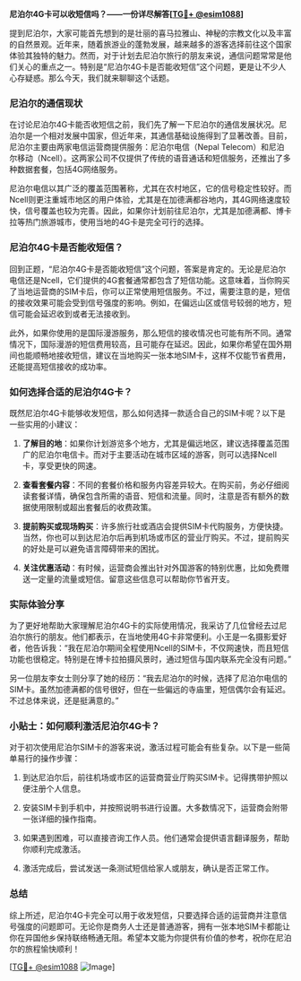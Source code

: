 **尼泊尔4G卡可以收短信吗？——一份详尽解答[[TG💪+ @esim1088](https://t.me/s/esim1088)]**

提到尼泊尔，大家可能首先想到的是壮丽的喜马拉雅山、神秘的宗教文化以及丰富的自然景观。近年来，随着旅游业的蓬勃发展，越来越多的游客选择前往这个国家体验其独特的魅力。然而，对于计划去尼泊尔旅行的朋友来说，通信问题常常是他们关心的重点之一。特别是“尼泊尔4G卡是否能收短信”这个问题，更是让不少人心存疑惑。那么今天，我们就来聊聊这个话题。

### 尼泊尔的通信现状

在讨论尼泊尔4G卡能否收短信之前，我们先了解一下尼泊尔的通信发展状况。尼泊尔是一个相对发展中国家，但近年来，其通信基础设施得到了显著改善。目前，尼泊尔主要由两家电信运营商提供服务：尼泊尔电信（Nepal Telecom）和尼泊尔移动（Ncell）。这两家公司不仅提供了传统的语音通话和短信服务，还推出了多种数据套餐，包括4G网络服务。

尼泊尔电信以其广泛的覆盖范围著称，尤其在农村地区，它的信号稳定性较好。而Ncell则更注重城市地区的用户体验，尤其是在加德满都谷地内，其4G网络速度较快，信号覆盖也较为完善。因此，如果你计划前往尼泊尔，尤其是加德满都、博卡拉等热门旅游城市，使用当地的4G卡是完全可行的选择。

### 尼泊尔4G卡是否能收短信？

回到正题，“尼泊尔4G卡是否能收短信”这个问题，答案是肯定的。无论是尼泊尔电信还是Ncell，它们提供的4G套餐通常都包含了短信功能。这意味着，当你购买了当地运营商的SIM卡后，你可以正常使用短信服务。不过，需要注意的是，短信的接收效果可能会受到信号强度的影响。例如，在偏远山区或信号较弱的地方，短信可能会延迟收到或者无法接收到。

此外，如果你使用的是国际漫游服务，那么短信的接收情况也可能有所不同。通常情况下，国际漫游的短信费用较高，且可能存在延迟。因此，如果你希望在国外期间也能顺畅地接收短信，建议在当地购买一张本地SIM卡，这样不仅能节省费用，还能提高短信接收的成功率。

### 如何选择合适的尼泊尔4G卡？

既然尼泊尔4G卡能够收发短信，那么如何选择一款适合自己的SIM卡呢？以下是一些实用的小建议：

1. **了解目的地**：如果你计划游览多个地方，尤其是偏远地区，建议选择覆盖范围广的尼泊尔电信卡。而对于主要活动在城市区域的游客，则可以选择Ncell卡，享受更快的网速。
   
2. **查看套餐内容**：不同的套餐价格和服务内容差异较大。在购买前，务必仔细阅读套餐详情，确保包含所需的语音、短信和流量。同时，注意是否有额外的数据使用限制或超出套餐后的收费政策。

3. **提前购买或现场购买**：许多旅行社或酒店会提供SIM卡代购服务，方便快捷。当然，你也可以到达尼泊尔后再到机场或市区的营业厅购买。不过，提前购买的好处是可以避免语言障碍带来的困扰。

4. **关注优惠活动**：有时候，运营商会推出针对外国游客的特别优惠，比如免费赠送一定量的流量或短信。留意这些信息可以帮助你节省开支。

### 实际体验分享

为了更好地帮助大家理解尼泊尔4G卡的实际使用情况，我采访了几位曾经去过尼泊尔旅行的朋友。他们都表示，在当地使用4G卡非常便利。小王是一名摄影爱好者，他告诉我：“我在尼泊尔期间全程使用Ncell的SIM卡，不仅网速快，而且短信功能也很稳定。特别是在博卡拉拍摄风景时，通过短信与国内联系完全没有问题。”

另一位朋友李女士则分享了她的经历：“我去尼泊尔的时候，选择了尼泊尔电信的SIM卡。虽然加德满都的信号很好，但在一些偏远的寺庙里，短信偶尔会有延迟。不过总体来说，还是挺满意的。”

### 小贴士：如何顺利激活尼泊尔4G卡？

对于初次使用尼泊尔SIM卡的游客来说，激活过程可能会有些复杂。以下是一些简单易行的操作步骤：

1. 到达尼泊尔后，前往机场或市区的运营商营业厅购买SIM卡。记得携带护照以便注册个人信息。

2. 安装SIM卡到手机中，并按照说明书进行设置。大多数情况下，运营商会附带一张详细的操作指南。

3. 如果遇到困难，可以直接咨询工作人员。他们通常会提供语言翻译服务，帮助你顺利完成激活。

4. 激活完成后，尝试发送一条测试短信给家人或朋友，确认是否正常工作。

### 总结

综上所述，尼泊尔4G卡完全可以用于收发短信，只要选择合适的运营商并注意信号强度的问题即可。无论你是商务人士还是普通游客，拥有一张本地SIM卡都能让你在异国他乡保持联络畅通无阻。希望本文能为你提供有价值的参考，祝你在尼泊尔的旅程愉快顺利！

[[TG💪+ @esim1088](https://t.me/s/esim1088) ![Image](https://i.postimg.cc/4NQfJmqS/Snipaste-2025-05-13-00-14-12.png)]